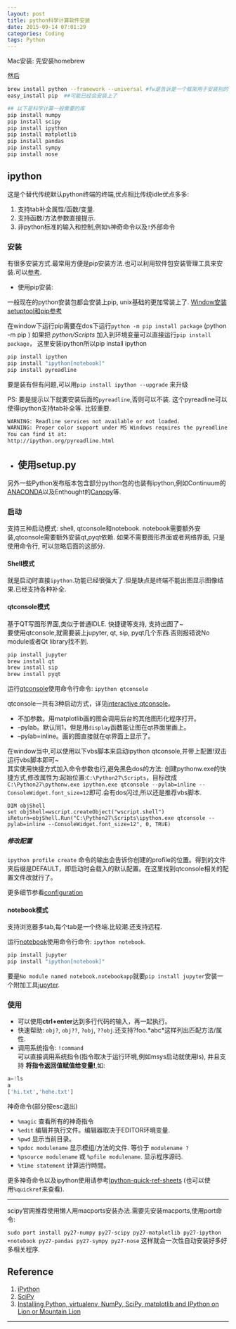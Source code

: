 ```yaml
---
layout: post
title: python科学计算软件安装
date: 2015-09-14 07:01:29
categories: Coding
tags: Python
---
```


Mac安装:
先安装homebrew

然后

~~~bash
brew install python --framework --universal #fw是告诉是一个框架用于安装别的东东.universal是32/64都装
easy_install pip  ##可能已经会安装上了

## 以下是科学计算一般需要的库
pip install numpy
pip install scipy
pip install ipython
pip install matplotlib
pip install pandas
pip install sympy
pip install nose
~~~

## ipython

这是个替代传统默认python终端的终端,优点相比传统idle优点多多: 

1. 支持tab补全属性/函数/变量.
2. 支持函数/方法参数直接提示.
3. 非python标准的输入和控制,例如`%`神奇命令以及`!`外部命令

### 安装

有很多安装方式.最常用方便是pip安装方法.也可以利用软件包安装管理工具来安装.可以[参考](http://ipython.org/install.html).  

- 使用pip安装:

一般现在的python安装包都会安装上pip, unix基础的更加常装上了. [Window安装setuptool和pip参考](http://docs.python-guide.org/en/latest/starting/install/win/)

在window下运行pip需要在dos下运行`python -m pip install package` (python -m pip <command>)
如果把 *python/Scripts* 加入到环境变量可以直接运行`pip install package`， 这里安装ipython所以pip install ipython

~~~bash
pip install ipython
pip install "ipython[notebook]"
pip install pyreadline
~~~

要是装有但有问题,可以用`pip install ipython --upgrade` 来升级

PS: 要是提示以下就要安装后面的`pyreadline`,否则可以不装. 这个pyreadline可以使得ipython支持tab补全等. 比较重要.

~~~bash
WARNING: Readline services not available or not loaded.
WARNING: Proper color support under MS Windows requires the pyreadline library.
You can find it at:
http://ipython.org/pyreadline.html
~~~

- 使用setup.py
	- 


另外一些Python发布版本包含部分python包的也装有ipython,例如Continuum的[ANACONDA](http://continuum.io/downloads)以及Enthought的[Canopy](https://store.enthought.com/downloads/#default)等.

### 启动

支持三种启动模式: shell, qtconsole和notebook. notebook需要额外安装,qtconsole需要额外安装qt,pyqt依赖. 如果不需要图形界面或者网络界面, 只是使用命令行, 可以忽略后面的这部分.

#### Shell模式

就是启动时直接`ipython`.功能已经很强大了.但是缺点是终端不能出图显示图像结果.已经支持各种补全.

#### qtconsole模式

基于QT写图形界面,类似于普通IDLE. 快捷键等支持, 支持出图了~  
要使用qtconsole,就需要装上jupyter, qt, sip, pyqt几个东西.否则报错说No module或者Qt library找不到.

~~~bash
pip install jupyter
brew install qt
brew install sip
brew install pyqt
~~~
运行[qtconsole](http://ipython.org/ipython-doc/stable/interactive/qtconsole.html?highlight=qtconsole)使用命令行命令: `ipython qtconsole`

qtconsole一共有3种启动方式，详见[interactive qtconsole](http://ipython.org/ipython-doc/dev/interactive/qtconsole.html)。

- 不加参数。用matplotlib画的图会调用后台的其他图形化程序打开。
- –pylab。默认同1，但是用`display`函数能让图在qt界面里画上。
- –pylab=inline。画的图直接就在qt界面上显示了。

在window当中,可以使用以下vbs脚本来启动ipython qtconsole,并带上配置!双击运行vbs脚本即可~   
其实使用快捷方式加入命令参数也行,避免黑色dos的方法: 创建pythonw.exe的快捷方式,修改属性为:起始位置:`C:\Python27\Scripts`，目标改成`C:\Python27\pythonw.exe ipython.exe qtconsole --pylab=inline --ConsoleWidget.font_size=12`即可.会有dos闪过,所以还是推荐vbs脚本.

~~~
DIM objShell
set objShell=wscript.createObject("wscript.shell")
iReturn=objShell.Run("C:\Python27\Scripts\ipython.exe qtconsole --pylab=inline --ConsoleWidget.font_size=12", 0, TRUE)
~~~

##### 修改配置

`ipython profile create` 命令的输出会告诉你创建的profile的位置。得到的文件夹后缀是DEFAULT，即启动时会载入的默认配置。在这里找到qtconsole相关的配置文件改就行了。

更多细节参看[configuration](http://ipython.org/ipython-doc/3/config/index.html)

#### notebook模式

支持浏览器多tab,每个tab是一个终端.比较潮.还支持远程.

运行[notebook](http://ipython.org/notebook.html)使用命令行命令: `ipython notebook`.

~~~bash
pip install jupyter
pip install "ipython[notebook]"
~~~

要是`No module named notebook.notebookapp`就要`pip install jupyter`安装一个附加工具[jupyter](http://jupyter.org/).

### 使用

- 可以使用**ctrl+enter**达到多行代码的输入，再一起执行。
- 快速帮助: `obj?`, `obj??`, `?obj`, `??obj`.还支持?foo.\*abc\*这样列出匹配方法/属性.
- 调用系统指令: `!command`  
可以直接调用系统指令(指令取决于运行环境,例如msys启动就使用ls), 并且支持 **将指令返回值赋值给变量!**,如:

~~~python
a=!ls
a
['hi.txt','hehe.txt']
~~~

神奇命令(部分按esc退出)

- `%magic` 查看所有的神奇指令
- `%edit` 编辑并执行文件。编辑器取决于EDITOR环境变量.
- `%pwd` 显示当前目录。
- `%pdoc modulename` 显示模组/方法的文件. 等价于 `modulename ?`
- `%psource modulename` 或 `%pfile modulename`. 显示程序源码.
- `%time statement` 计算运行時間。

更多神奇命令以及ipython使用请参考[Ipython-quick-ref-sheets](http://damontallen.github.io/IPython-quick-ref-sheets/) (也可以使用`%quickref`来查看).

-----

scipy官网推荐使用懒人用macports安装办法.需要先安装macports,使用port命令:

`sudo port install py27-numpy py27-scipy py27-matplotlib py27-ipython +notebook py27-pandas py27-sympy py27-nose`
这样就会一次性自动安装好多好多相关程序.


## Reference

1. [iPython](http://ipython.org/index.html)
2. [SciPy](http://www.scipy.org/index.html)
3. [Installing Python, virtualenv, NumPy, SciPy, matplotlib and IPython on Lion or Mountain Lion](http://www.thisisthegreenroom.com/2011/installing-python-numpy-scipy-matplotlib-and-ipython-on-lion/)

------
